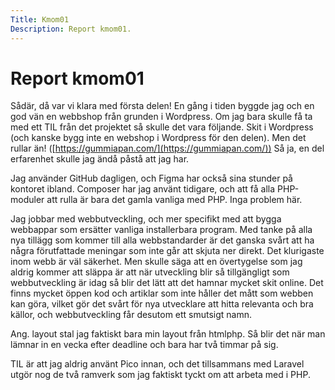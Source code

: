 ```yaml
---
Title: Kmom01
Description: Report kmom01.
---
```


Report kmom01
==========================

Sådär, då var vi klara med första delen! En gång i tiden byggde jag och en god
vän en webbshop från grunden i Wordpress. Om jag bara skulle få ta med ett TIL
från det projektet så skulle det vara följande. Skit i Wordpress (och kanske
bygg inte en webshop i Wordpress för den delen). Men det rullar än!
([https://gummiapan.com/](https://gummiapan.com/)) Så ja, en del erfarenhet
skulle jag ändå påstå att jag har.

Jag använder GitHub dagligen, och Figma har också sina stunder på kontoret
ibland. Composer har jag använt tidigare, och att få alla PHP-moduler att rulla
är bara det gamla vanliga med PHP. Inga problem här.

Jag jobbar med webbutveckling, och mer specifikt med att bygga webbappar som
ersätter vanliga installerbara program. Med tanke på alla nya tillägg som kommer
till alla webbstandarder är det ganska svårt att ha några förutfattade meningar
som inte går att skjuta ner direkt. Det klurigaste inom webb är väl säkerhet.
Men skulle säga att en övertygelse som jag aldrig kommer att släppa är att när
utveckling blir så tillgängligt som webbutveckling är idag så blir det lätt att
det hamnar mycket skit online. Det finns mycket öppen kod och artiklar som inte
håller det mått som webben kan göra, vilket gör det svårt för nya utvecklare att
hitta relevanta och bra källor, och webbutveckling får desutom ett smutsigt
namn.

Ang. layout stal jag faktiskt bara min layout från htmlphp. Så blir det när man
lämnar in en vecka efter deadline och bara har två timmar på sig.

TIL är att jag aldrig använt Pico innan, och det tillsammans med Laravel utgör
nog de två ramverk som jag faktiskt tyckt om att arbeta med i PHP.
